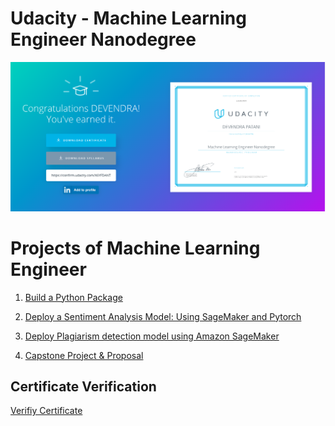 # Udacity - Machine Learning Engineer Nanodegree

![MLR](MLR.png)

# Projects of Machine Learning Engineer

1. [Build a Python Package]()

2. [Deploy a Sentiment Analysis Model: Using SageMaker and Pytorch]()

3. [Deploy Plagiarism detection model using Amazon SageMaker]()

4. [Capstone Project & Proposal]()

## Certificate Verification

[Verifiy Certificate](https://confirm.udacity.com/X6YFDANT)
